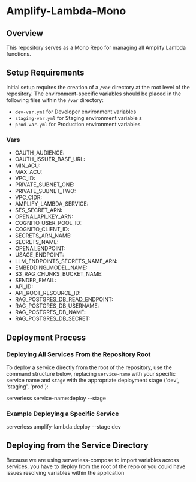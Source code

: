 # Amplify-Lambda-Mono

## Overview

This repository serves as a Mono Repo for managing all Amplify Lambda functions.

## Setup Requirements

Initial setup requires the creation of a `/var` directory at the root level of the repository. The environment-specific variables should be placed in the following files within the `/var` directory:

- `dev-var.yml` for Developer environment variables
- `staging-var.yml` for Staging environment variable    s
- `prod-var.yml` for Production environment variables

### Vars
- OAUTH_AUDIENCE:
- OAUTH_ISSUER_BASE_URL: 
- MIN_ACU:  
- MAX_ACU: 
- VPC_ID: 
- PRIVATE_SUBNET_ONE: 
- PRIVATE_SUBNET_TWO: 
- VPC_CIDR: 
- AMPLIFY_LAMBDA_SERVICE: 
- SES_SECRET_ARN: 
- OPENAI_API_KEY_ARN: 
- COGNITO_USER_POOL_ID: 
- COGNITO_CLIENT_ID: 
- SECRETS_ARN_NAME: 
- SECRETS_NAME: 
- OPENAI_ENDPOINT: 
- USAGE_ENDPOINT: 
- LLM_ENDPOINTS_SECRETS_NAME_ARN: 
- EMBEDDING_MODEL_NAME: 
- S3_RAG_CHUNKS_BUCKET_NAME: 
- SENDER_EMAIL: 
- API_ID: 
- API_ROOT_RESOURCE_ID:
- RAG_POSTGRES_DB_READ_ENDPOINT:
- RAG_POSTGRES_DB_USERNAME:
- RAG_POSTGRES_DB_NAME:
- RAG_POSTGRES_DB_SECRET:


## Deployment Process

### Deploying All Services From the Repository Root

To deploy a service directly from the root of the repository, use the command structure below, replacing `service-name` with your specific service name and `stage` with the appropriate deployment stage ('dev', 'staging', 'prod'):

serverless service-name:deploy --stage <stage>

### Example Deploying a Specific Service

serverless amplify-lambda:deploy --stage dev

## Deploying from the Service Directory

Because we are using serverless-compose to import variables across services, you have to deploy from the root of the repo or you could have issues resolving variables within the application


